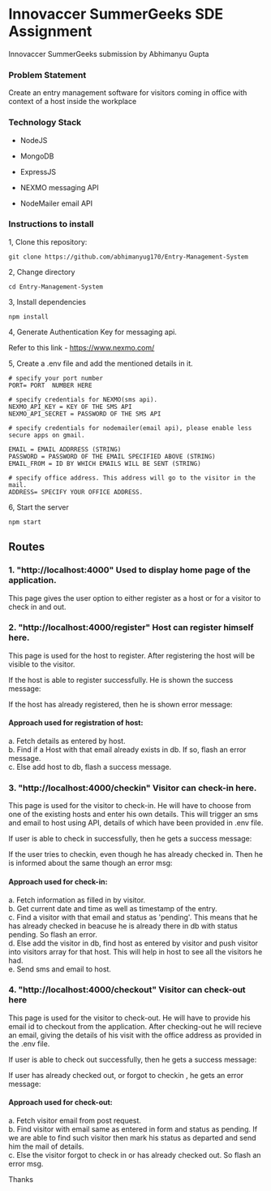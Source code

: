 Innovaccer SummerGeeks SDE Assignment
=====================================

Innovaccer SummerGeeks submission by Abhimanyu Gupta

### Problem Statement
Create an entry management software for visitors coming in office with context of a host inside the workplace
### Technology Stack

-   NodeJS

-   MongoDB

-   ExpressJS

-   NEXMO messaging API

-   NodeMailer email API

### Instructions to install

1, Clone this repository:

```git clone https://github.com/abhimanyug170/Entry-Management-System```

2, Change directory

```cd Entry-Management-System```

3, Install dependencies

```npm install```

4, Generate Authentication Key for messaging api.

Refer to this link - <https://www.nexmo.com/>

5, Create a .env file and add the mentioned details in it.
```
# specify your port number
PORT= PORT  NUMBER HERE

# specify credentials for NEXMO(sms api).
NEXMO_API_KEY = KEY OF THE SMS API
NEXMO_API_SECRET = PASSWORD OF THE SMS API

# specify credentials for nodemailer(email api), please enable less secure apps on gmail.

EMAIL = EMAIL ADDRRESS (STRING)
PASSWORD = PASSWORD OF THE EMAIL SPECIFIED ABOVE (STRING)
EMAIL_FROM = ID BY WHICH EMAILS WILL BE SENT (STRING)

# specify office address. This address will go to the visitor in the mail.
ADDRESS= SPECIFY YOUR OFFICE ADDRESS.

```

6, Start the server

```npm start```

Routes
---------------
### 1\. "http://localhost:4000" Used to display home page of the application.
This page gives the user option to either register as a host or for a visitor to check in and out.


### 2\. "http://localhost:4000/register" Host can register himself here.
This page is used for the host to register. After registering the host will be visible to the visitor.


If the host is able to register successfully. He is shown the success message:


If the host has already registered, then he is shown error message:


#### Approach used for registration of host: 
a. Fetch details as entered by host. <br>
b. Find if a Host with that email already exists in db. If so, flash an error message. <br>
c. Else add host to db, flash a success message. <br>

### 3\. "http://localhost:4000/checkin" Visitor can check-in here.
This page is used for the visitor to check-in. He will have to choose from one of the existing hosts and enter his own details.
This will trigger an sms and email to host using API, details of which have been provided in .env file.


If user is able to check in successfully, then he gets a success message:


If the user tries to checkin, even though he has already checked in. Then he is informed about the same though an error msg:


#### Approach used for check-in: 
a. Fetch information as filled in by visitor. <br>
b. Get current date and time as well as timestamp of the entry. <br>
c. Find a visitor with that email and status as 'pending'. This means that he has already checked in beacuse he is already there in db with status pending. So flash an error. <br>
d. Else add the visitor in db, find host as entered by visitor and push visitor into visitors array for that host. This will help in host to see all the visitors he had. <br>
e. Send sms and email to host. <br>

### 4\. "http://localhost:4000/checkout" Visitor can check-out here
This page is used for the visitor to check-out. He will have to provide his email id to checkout from the application. After checking-out he will recieve an email, giving the details of his visit with the office address as provided in the .env file.

If user is able to check out successfully, then he gets a success message:

If user has already checked out, or forgot to checkin , he gets an error message:

#### Approach used for check-out: 
a. Fetch visitor email from post request. <br>
b. Find visitor with email same as entered in form and status as pending. If we are able to find such visitor then mark his status as departed and send him the mail of details. <br>
c. Else the visitor forgot to check in or has already checked out. So flash an error msg. <br>

Thanks